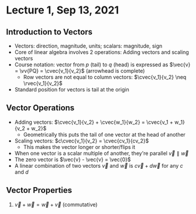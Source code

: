 # Lecture 1, Sep 13, 2021

## Introduction to Vectors

* Vectors: direction, magnitude, units; scalars: magnitude, sign
* Core of linear algebra involves 2 operations: Adding vectors and scaling vectors
* Course notation: vector from $p$ (tail) to $q$ (head) is expressed as $\vec{v} = \vv{PQ} = \cvec{v_1}{v_2}$ (arrowhead is complete)
	* Row vectors are not equal to column vectors: $\cvec{v_1}{v_2} \neq \rvec{v_1}{v_2}$
* Standard position for vectors is tail at the origin

## Vector Operations

* Adding vectors: $\cvec{v_1}{v_2} + \cvec{w_1}{w_2} = \cvec{v_1 + w_1}{v_2 + w_2}$
	* Geometrically this puts the tail of one vector at the head of another
* Scaling vectors: $c\cvec{v_1}{v_2} = \cvec{cv_1}{cv_2}$
	* This makes the vector longer or shorter/flips it
* When one vector is a scalar multiple of another, they're parallel $\vec{v} \parallel \vec{w}$
* The zero vector is $\vec{v} - \vec{v} = \vec{0}$
* A linear combination of two vectors $\vec{v}$ and $\vec{w}$ is $c\vec{v} + d\vec{w}$ for any $c$ and $d$

## Vector Properties

1. $\vec{v} + \vec{w} = \vec{w} + \vec{v}$ (commutative)

